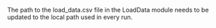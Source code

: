 The path to the load_data.csv file in the LoadData module needs to be updated to the local path used in every run.
